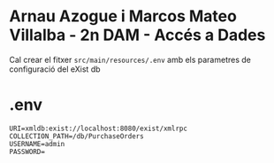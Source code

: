 # Arnau Azogue i Marcos Mateo Villalba - 2n DAM - Accés a Dades

Cal crear el fitxer  `src/main/resources/.env` amb els parametres de configuració del eXist db

# .env
```
URI=xmldb:exist://localhost:8080/exist/xmlrpc
COLLECTION_PATH=/db/PurchaseOrders
USERNAME=admin
PASSWORD=
```
